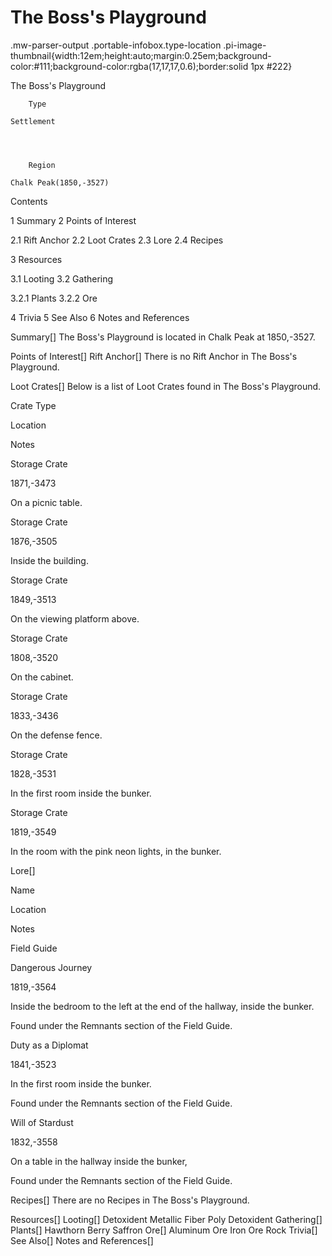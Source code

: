 # The Boss's Playground

.mw-parser-output .portable-infobox.type-location .pi-image-thumbnail{width:12em;height:auto;margin:0.25em;background-color:#111;background-color:rgba(17,17,17,0.6);border:solid 1px #222}

The Boss&#39;s Playground

	

	
		Type
	
	Settlement



	
		Region
	
	Chalk Peak(1850,-3527)




Contents

1 Summary
2 Points of Interest

2.1 Rift Anchor
2.2 Loot Crates
2.3 Lore
2.4 Recipes


3 Resources

3.1 Looting
3.2 Gathering

3.2.1 Plants
3.2.2 Ore




4 Trivia
5 See Also
6 Notes and References



Summary[]
The Boss's Playground is located in Chalk Peak at 1850,-3527.

Points of Interest[]
Rift Anchor[]
There is no Rift Anchor in The Boss's Playground.

Loot Crates[]
Below is a list of Loot Crates found in The Boss's Playground.



Crate Type

Location

Notes


Storage Crate

1871,-3473

On a picnic table.


Storage Crate

1876,-3505

Inside the building.


Storage Crate

1849,-3513

On the viewing platform above.


Storage Crate

1808,-3520

On the cabinet.


Storage Crate

1833,-3436

On the defense fence.


Storage Crate

1828,-3531

In the first room inside the bunker.


Storage Crate

1819,-3549

In the room with the pink neon lights, in the bunker.


Lore[]


Name

Location

Notes

Field Guide


Dangerous Journey

1819,-3564

Inside the bedroom to the left at the end of the hallway, inside the bunker.

Found under the Remnants section of the Field Guide.


Duty as a Diplomat

1841,-3523

In the first room inside the bunker.

Found under the Remnants section of the Field Guide.


Will of Stardust

1832,-3558

On a table in the hallway inside the bunker,

Found under the Remnants section of the Field Guide.


Recipes[]
There are no Recipes in The Boss's Playground.

Resources[]
Looting[]
Detoxident
Metallic Fiber
Poly Detoxident
Gathering[]
Plants[]
Hawthorn Berry
Saffron
Ore[]
Aluminum Ore
Iron Ore
Rock
Trivia[]
See Also[]
Notes and References[]
